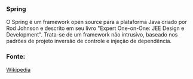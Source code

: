 ### Spring 

O Spring é um framework open source para a plataforma Java criado por Rod Johnson e descrito em seu livro "Expert One-on-One: JEE Design e Development". 
Trata-se de um framework não intrusivo, baseado nos padrões de projeto inversão de controle e injeção de dependência.

### Fonte:

<a href="https://pt.wikipedia.org/wiki/Spring_Framework"> Wikipedia </a>
